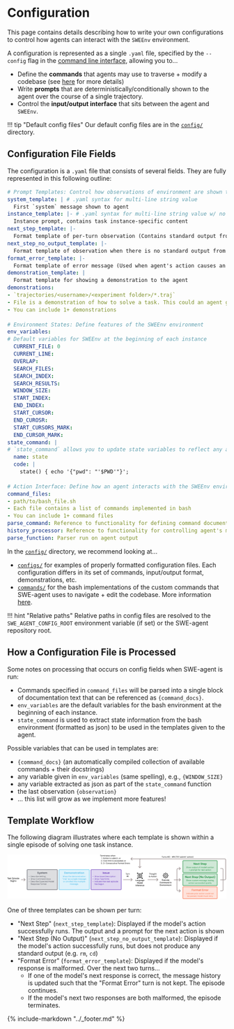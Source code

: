 # Configuration

This page contains details describing how to write your own configurations to control how agents can interact with the `SWEEnv` environment.

A configuration is represented as a single `.yaml` file, specified by the `--config` flag in the [command line interface](../usage/cl_tutorial.md), allowing you to...

* Define the **commands** that agents may use to traverse + modify a codebase (see [here](commands.md) for more details)
* Write **prompts** that are deterministically/conditionally shown to the agent over the course of a single trajectory.
* Control the **input/output interface** that sits between the agent and `SWEEnv`.

!!! tip "Default config files"
    Our default config files are in the [`config/`](https://github.com/princeton-nlp/SWE-agent/tree/main/config) directory.

## Configuration File Fields

The configuration is a `.yaml` file that consists of several fields. They are fully represented in this following outline:

```yaml
# Prompt Templates: Control how observations of environment are shown to agent
system_template: | # .yaml syntax for multi-line string value
  First `system` message shown to agent
instance_template: |- # .yaml syntax for multi-line string value w/ no new line
  Instance prompt, contains task instance-specific content
next_step_template: |-
  Format template of per-turn observation (Contains standard output from agent's action)
next_step_no_output_template: |-
  Format template of observation when there is no standard output from the agent's action
format_error_template: |-
  Format template of error message (Used when agent's action causes an error)
demonstration_template: |
  Format template for showing a demonstration to the agent
demonstrations:
- `trajectories/<username>/<experiment folder>/*.traj`
- File is a demonstration of how to solve a task. This could an agent generated trajectory.
- You can include 1+ demonstrations

# Environment States: Define features of the SWEEnv environment
env_variables:
# Default variables for SWEEnv at the beginning of each instance
  CURRENT_FILE: 0
  CURRENT_LINE:
  OVERLAP:
  SEARCH_FILES:
  SEARCH_INDEX:
  SEARCH_RESULTS:
  WINDOW_SIZE:
  START_INDEX:
  END_INDEX:
  START_CURSOR:
  END_CUROSR:
  START_CURSORS_MARK:
  END_CURSOR_MARK:
state_command: |
# `state_command` allows you to update state variables to reflect any aspect of the environment (e.g. current working directory)
  name: state
  code: |
    state() { echo '{"pwd": "'$PWD'"}';

# Action Interface: Define how an agent interacts with the SWEEnv environment
command_files:
- path/to/bash_file.sh
- Each file contains a list of commands implemented in bash
- You can include 1+ command files
parse_command: Reference to functionality for defining command documentation
history_processor: Reference to functionality for controlling agent's message history
parse_function: Parser run on agent output
```

In the [`config/`](https://github.com/princeton-nlp/SWE-agent/tree/main/config) directory, we recommend looking at...

* [`configs/`](https://github.com/princeton-nlp/SWE-agent/tree/main/config/configs) for examples of properly formatted configuration files. Each configuration differs in its set of commands, input/output format, demonstrations, etc.
* [`commands/`](https://github.com/princeton-nlp/SWE-agent/tree/main/config/commands) for the bash implementations of the custom commands that SWE-agent uses to navigate + edit the codebase. More information [here](commands.md).

!!! hint "Relative paths"
    Relative paths in config files are resolved to the `SWE_AGENT_CONFIG_ROOT` environment variable (if set)
    or the SWE-agent repository root.

## How a Configuration File is Processed
Some notes on processing that occurs on config fields when SWE-agent is run:

* Commands specified in `command_files` will be parsed into a single block of documentation text that can be referenced as `{command_docs}`.
* `env_variables` are the default variables for the bash environment at the beginning of each instance.
* `state_command` is used to extract state information from the bash environment (formatted as json) to be used in the templates given to the agent.

Possible variables that can be used in templates are:
- `{command_docs}` (an automatically compiled collection of available commands + their docstrings)
- any variable given in `env_variables` (same spelling), e.g., `{WINDOW_SIZE}`
- any variable extracted as json as part of the `state_command` function
- the last observation `{observation}`
- ... this list will grow as we implement more features!

## Template Workflow
The following diagram illustrates where each template is shown within a single episode of solving one task instance.

![template workflow](../assets/template_workflow.png)

One of three templates can be shown per turn:

* "Next Step" (`next_step_template`): Displayed if the model's action successfully runs. The output and a prompt for the next action is shown
* "Next Step (No Output)" (`next_step_no_output_template`): Displayed if the model's action successfully runs, but does not produce any standard output (e.g. `rm`, `cd`)
* "Format Error" (`format_error_template`): Displayed if the model's response is malformed. Over the next two turns...
  * If one of the model's next response is correct, the message history is updated such that the "Format Error" turn is not kept. The episode continues.
  * If the model's next two responses are both malformed, the episode terminates.

{% include-markdown "../_footer.md" %}